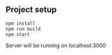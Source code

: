 ## Project setup

```bash
npm install
npm run build
npm start
```
Server will be running on localhost:3000


